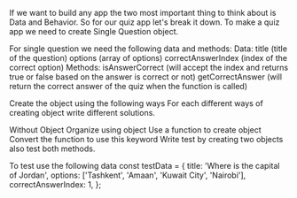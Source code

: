 If we want to build any app the two most important thing to think about is Data and Behavior. So for our quiz app let's break it down. To make a quiz app we need to create Single Question object.


For single question we need the following data and methods:
Data:
title (title of the question)
options (array of options)
correctAnswerIndex (index of the correct option)
Methods:
isAnswerCorrect (will accept the index and returns true or false based on the answer is correct or not)
getCorrectAnswer (will return the correct answer of the quiz when the function is called)



Create the object using the following ways
For each different ways of creating object write different solutions.

Without Object
Organize using object
Use a function to create object
Convert the function to use this keyword
Write test by creating two objects also test both methods.






To test use the following data
const testData = {
  title: 'Where is the capital of Jordan',
  options: ['Tashkent', 'Amaan', 'Kuwait City', 'Nairobi'],
  correctAnswerIndex: 1,
};